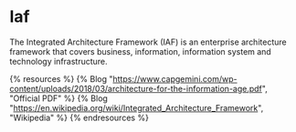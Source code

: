 # Iaf

The Integrated Architecture Framework (IAF) is an enterprise architecture framework that covers business, information, information system and technology infrastructure.

{% resources %}
  {% Blog "https://www.capgemini.com/wp-content/uploads/2018/03/architecture-for-the-information-age.pdf", "Official PDF" %}
  {% Blog "https://en.wikipedia.org/wiki/Integrated_Architecture_Framework", "Wikipedia" %}
{% endresources %}
